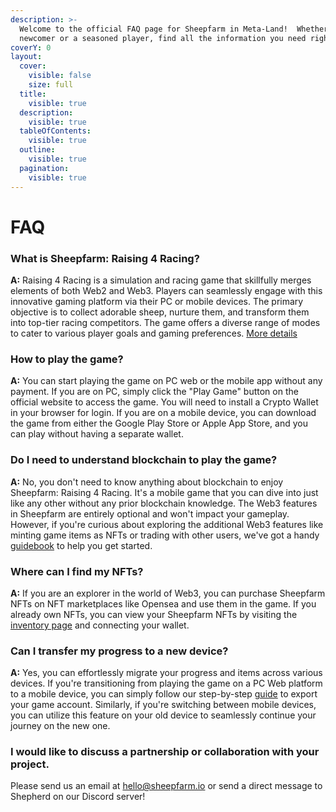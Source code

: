 ```yaml
---
description: >-
  Welcome to the official FAQ page for Sheepfarm in Meta-Land!  Whether you're a
  newcomer or a seasoned player, find all the information you need right here!
coverY: 0
layout:
  cover:
    visible: false
    size: full
  title:
    visible: true
  description:
    visible: true
  tableOfContents:
    visible: true
  outline:
    visible: true
  pagination:
    visible: true
---
```


# FAQ

### **What is Sheepfarm: Raising 4 Racing?**

**A:** Raising 4 Racing is a simulation and racing game that skillfully merges elements of both Web2 and Web3. Players can seamlessly engage with this innovative gaming platform via their PC or mobile devices. The primary objective is to collect adorable sheep, nurture them, and transform them into top-tier racing competitors. The game offers a diverse range of modes to cater to various player goals and gaming preferences. [More details](https://docs.google.com/presentation/d/1aDAfu\_OrLbfiX0k\_ZAN1vFI-De3UoIHJcFv9sEtPe6M/edit?usp=sharing)

### **How to play the game?**

**A:** You can start playing the game on PC web or the mobile app without any payment. If you are on PC, simply click the "Play Game" button on the official website to access the game. You will need to install a Crypto Wallet in your browser for login. If you are on a mobile device, you can download the game from either the Google Play Store or Apple App Store, and you can play without having a separate wallet.

### **Do I need to understand blockchain to play the game?**

**A:** No, you don't need to know anything about blockchain to enjoy Sheepfarm: Raising 4 Racing. It's a mobile game that you can dive into just like any other without any prior blockchain knowledge. The Web3 features in Sheepfarm are entirely optional and won't impact your gameplay. However, if you're curious about exploring the additional Web3 features like minting game items as NFTs or trading with other users, we've got a handy [guidebook](https://guide.sheepfarm.io/guide/) to help you get started.

### **Where can I find my NFTs?**

**A:** If you are an explorer in the world of Web3, you can purchase Sheepfarm NFTs on NFT marketplaces like Opensea and use them in the game. If you already own NFTs, you can view your Sheepfarm NFTs by visiting the [inventory page](https://sheepfarm.io/inventory) and connecting your wallet.

### **Can I transfer my progress to a new device?**

**A:** Yes, you can effortlessly migrate your progress and items across various devices. If you're transitioning from playing the game on a PC Web platform to a mobile device, you can simply follow our step-by-step [guide](https://guide.sheepfarm.io/guide/gameplay/import-export-an-account) to export your game account. Similarly, if you're switching between mobile devices, you can utilize this feature on your old device to seamlessly continue your journey on the new one.

### I would like to discuss a partnership or collaboration with your project.

Please send us an email at [hello@sheepfarm.io](mailto:hello@sheepfarm.io) or send a direct message to Shepherd on our Discord server!

